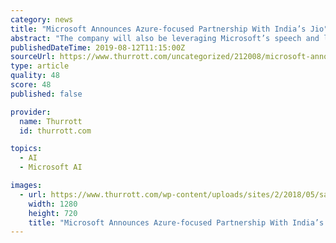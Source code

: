 ```yaml
---
category: news
title: "Microsoft Announces Azure-focused Partnership With India’s Jio"
abstract: "The company will also be leveraging Microsoft’s speech and language cognitive services for its device ecosystem, providing support for 13 different Indian languages. The partnership is another big win for Redmond, providing the cloud for one of India’s ..."
publishedDateTime: 2019-08-12T11:15:00Z
sourceUrl: https://www.thurrott.com/uncategorized/212008/microsoft-announces-azure-focused-partnership-with-indias-jio
type: article
quality: 48
score: 48
published: false

provider:
  name: Thurrott
  id: thurrott.com

topics:
  - AI
  - Microsoft AI

images:
  - url: https://www.thurrott.com/wp-content/uploads/sites/2/2018/05/satya-nadella.jpg
    width: 1280
    height: 720
    title: "Microsoft Announces Azure-focused Partnership With India’s Jio"
---
```

